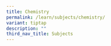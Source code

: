 ```yaml
---
title: Chemistry
permalink: /learn/subjects/chemistry/
variant: tiptap
description: ""
third_nav_title: Subjects
---
```

<p></p>